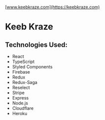 [www.keebkraze.com](https://keebkraze.com)

# Keeb Kraze

## Technologies Used:

* React
* TypeScript
* Styled Components
* Firebase
* Redux
* Redux-Saga
* Reselect
* Stripe
* Express
* Node.js
* Cloudflare
* Heroku
